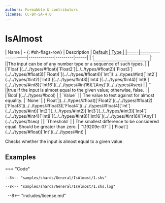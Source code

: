 ```yaml
---
authors: Formabble & contributors
license: CC-BY-SA-4.0
---
```



# IsAlmost

<div class="sh-parameters" markdown="1">
| Name | - {: #sh-flags-row} | Description | Default | Type |
|------|---------------------|-------------|---------|------|
| `<input>` ||The input can be of any number type or a sequence of such types. | | [`Float`](../../types/#float)[`Float2`](../../types/#float2)[`Float3`](../../types/#float3)[`Float4`](../../types/#float4)[`Int`](../../types/#int)[`Int2`](../../types/#int2)[`Int3`](../../types/#int3)[`Int4`](../../types/#int4)[`Int8`](../../types/#int8)[`Int16`](../../types/#int16)[`[Any]`](../../types/#seq) |
| `<output>` ||true if the input is almost equal to the given value; otherwise, false. | | [`Bool`](../../types/#bool) |
| `Value` |  | The value to test against for almost equality. | `None` | [`Float`](../../types/#float)[`Float2`](../../types/#float2)[`Float3`](../../types/#float3)[`Float4`](../../types/#float4)[`Int`](../../types/#int)[`Int2`](../../types/#int2)[`Int3`](../../types/#int3)[`Int4`](../../types/#int4)[`Int8`](../../types/#int8)[`Int16`](../../types/#int16)[`[Any]`](../../types/#seq) |
| `Threshold` |  | The smallest difference to be considered equal. Should be greater than zero. | `1.19209e-07` | [`Float`](../../types/#float)[`Int`](../../types/#int) |

</div>

Checks whether the input is almost equal to a given value.

## Examples

=== "Code"

  ```x86asm linenums="1"
  --8<-- "samples/shards/General/IsAlmost/1.shs"
  ```

  ```
  --8<-- "samples/shards/General/IsAlmost/1.shs.log"
  ```
&nbsp;
--8<-- "includes/license.md"

